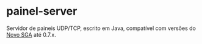 painel-server
=============


Servidor de paineis UDP/TCP, escrito em Java, compatível com versões do [Novo SGA](http://novosga.org) até 0.7.x.

